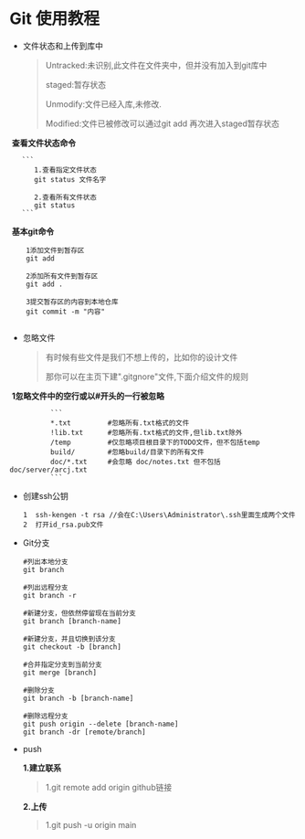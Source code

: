 # Git 使用教程

+ 文件状态和上传到库中

  > Untracked:未识别,此文件在文件夹中，但并没有加入到git库中
  >
  > staged:暂存状态
  >
  > Unmodify:文件已经入库,未修改.
  >
  > Modified:文件已被修改可以通过git add 再次进入staged暂存状态

​       **查看文件状态命令**

       ```
          1.查看指定文件状态
          git status 文件名字
          
          2.查看所有文件状态
          git status
       ```

​       **基本git命令**

```
    1添加文件到暂存区
    git add 
    
    2添加所有文件到暂存区
    git add . 
    
    3提交暂存区的内容到本地仓库
    git commit -m "内容"
    
```

+ 忽略文件

  > 有时候有些文件是我们不想上传的，比如你的设计文件
  >
  > 那你可以在主页下建".gitgnore"文件,下面介绍文件的规则

​             **1忽略文件中的空行或以#开头的一行被忽略**

              ```
              *.txt         #忽略所有.txt格式的文件
              !lib.txt      #忽略所有.txt格式的文件,但lib.txt除外
              /temp         #仅忽略项目根目录下的TODO文件，但不包括temp
              build/        #忽略build/目录下的所有文件
              doc/*.txt     #会忽略 doc/notes.txt 但不包括doc/server/arcj.txt
              ```

+ 创建ssh公钥

  ```
  1  ssh-kengen -t rsa //会在C:\Users\Administrator\.ssh里面生成两个文件
  2  打开id_rsa.pub文件
  ```

+ Git分支

  ```
  #列出本地分支
  git branch 
  
  #列出远程分支
  git branch -r 
  
  #新建分支，但依然停留现在当前分支
  git branch [branch-name] 
  
  #新建分支，并且切换到该分支
  git checkout -b [branch] 
  
  #合并指定分支到当前分支
  git merge [branch] 
  
  #删除分支
  git branch -b [branch-name] 
  
  #删除远程分支
  git push origin --delete [branch-name]
  git branch -dr [remote/branch]
  ```


+ push

  **1.建立联系**

  > 1.git remote add origin github链接

  **2.上传**
  >1.git push -u origin main


